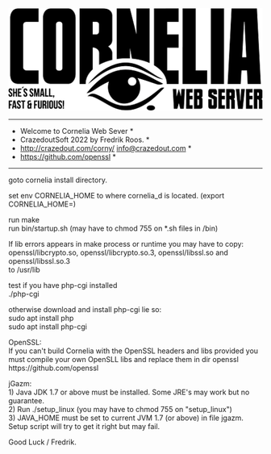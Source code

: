 
<div >
<a href="https://github.com/othneildrew/Best-README-Template">
    <img src="www/corny_logo.png" alt="Logo" width="600" >
  </a>
 
</div>

******************************************************
*  Welcome to Cornelia Web Sever                     *
*  CrazedoutSoft 2022 by Fredrik Roos.               *
*  http://crazedout.com/corny/ info@crazedout.com    *
*  https://github.com/openssl                        *
******************************************************

goto cornelia install directory.<br/>

set env CORNELIA_HOME to where cornelia_d is located.
(export CORNELIA_HOME=<path to cornelia>)

run make<br/>
run bin/startup.sh (may have to chmod 755 on *.sh files in /bin)
<p/>
If lib errors appears in make process or runtime you may have to copy: <br/>
 openssl/libcrypto.so, openssl/libcrypto.so.3, openssl/libssl.so and openssl/libssl.so.3 <br/>
to /usr/lib<br/>

test if you have php-cgi installed<br/>
./php-cgi
<p/>
otherwise download and install php-cgi lie so:<br/>
sudo apt install php<br/>
sudo apt install php-cgi<br/>
<p/>
OpenSSL:<br/>
If you can't build Cornelia with the OpenSSL headers and libs provided you <br/>
must compile your own OpenSLL libs and replace them in dir openssl<br/>
https://github.com/openssl
<br/>
<p/>
jGazm:<br/>
 1) Java JDK 1.7 or above must be installed. Some JRE's may work but no guarantee.<br/>
 2) Run ./setup_linux (you may have to chmod 755 on "setup_linux")<br/>
 3) JAVA_HOME must be set to current JVM 1.7 (or above) in file jgazm. Setup script will try to get it right but may fail.<br/>

 Good Luck / Fredrik. 
